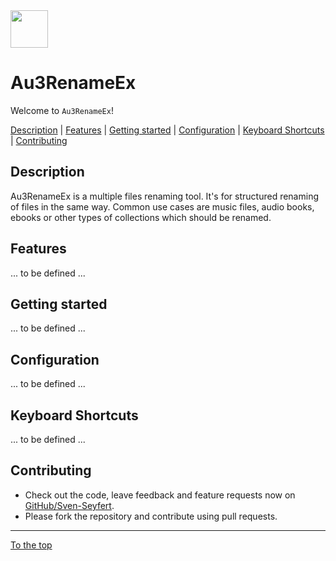 <img src="http://sven-seyfert.de/media/logo_circle.png" width="60" />

# Au3RenameEx

Welcome to `Au3RenameEx`!

[Description](#description) | [Features](#features) | [Getting started](#getting-started) | [Configuration](#configuration) | [Keyboard Shortcuts](#keyboard-shortcuts) | [Contributing](#contributing)

## Description

Au3RenameEx is a multiple files renaming tool. It's for structured renaming of files in the same way.
Common use cases are music files, audio books, ebooks or other types of collections which should be renamed.

## Features

... to be defined ...

## Getting started

... to be defined ...

## Configuration

... to be defined ...

## Keyboard Shortcuts

... to be defined ...

## Contributing

- Check out the code, leave feedback and feature requests now on [GitHub/Sven-Seyfert](https://github.com/Sven-Seyfert/AutoIt-Au3RenameEx).
- Please fork the repository and contribute using pull requests.

---

[To the top](#au3renameex)
